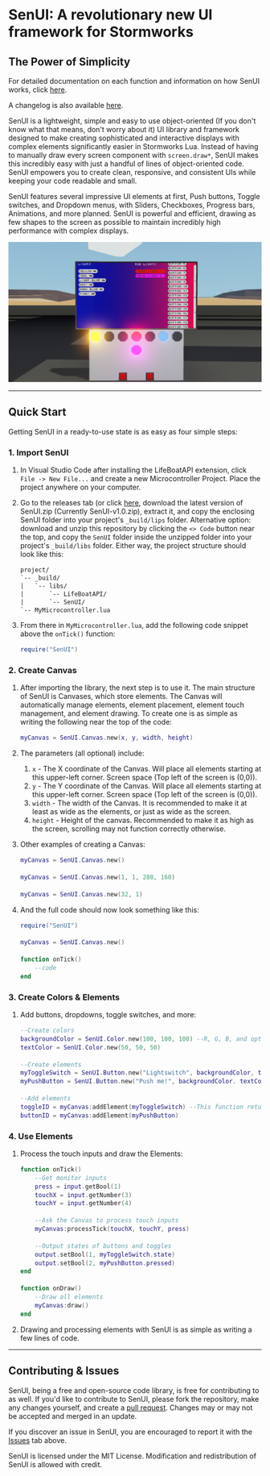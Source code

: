 # SenUI: A revolutionary new UI framework for Stormworks
## The Power of Simplicity

For detailed documentation on each function and information on how SenUI works, click [here](https://github.com/sentyfunball/senui/tree/main/docs.md).

A changelog is also available [here](https://github.com/sentyfunball/senui/tree/main/changelog.md).

SenUI is a lightweight, simple and easy to use object-oriented (If you don't know what that means, don't worry about it) UI library and framework designed to make creating sophisticated and interactive displays with complex elements significantly easier in Stormworks Lua. Instead of having to manually draw every screen component with `screen.draw*`, SenUI makes this incredibly easy with just a handful of lines of object-oriented code. SenUI empowers you to create clean, responsive, and consistent UIs while keeping your code readable and small.

SenUI features several impressive UI elements at first, Push buttons, Toggle switches, and Dropdown menus, with Sliders, Checkboxes, Progress bars, Animations, and more planned. SenUI is powerful and efficient, drawing as few shapes to the screen as possible to maintain incredibly high performance with complex displays.

![SenUI with a simple demo including buttons, toggle switches, a gradient, and dropdowns](/imgs/20250403141725_1.jpg)

---

## Quick Start
Getting SenUI in a ready-to-use state is as easy as four simple steps:
### 1. Import SenUI
1. In Visual Studio Code after installing the LifeBoatAPI extension, click `File -> New File...` and create a new Microcontroller Project. Place the project anywhere on your computer.
2. Go to the releases tab (or click [here](https://github.com/sentyfunball/senui/releases/), download the latest version of SenUI.zip (Currently SenUI-v1.0.zip), extract it, and copy the enclosing SenUI folder into your project's `_build/lips` folder. Alternative option: download and unzip this repository by clicking the `<> Code` button near the top, and copy the `SenUI` folder inside the unzipped folder into your project's `_build/libs` folder. Either way, the project structure should look like this:
    ```
    project/
    `-- _build/
    |   `-- libs/
    |       `-- LifeBoatAPI/
    |       `-- SenUI/
    `-- MyMicrocontroller.lua
    ```

3. From there in `MyMicrocontroller.lua`, add the following code snippet above the `onTick()` function:

    ```lua
    require("SenUI")
    ```
### 2. Create Canvas
1. After importing the library, the next step is to use it. The main structure of SenUI is Canvases, which store elements. The Canvas will automatically manage elements, element placement, element touch management, and element drawing. To create one is as simple as writing the following near the top of the code:

    ```lua
    myCanvas = SenUI.Canvas.new(x, y, width, height)
    ```

2. The parameters (all optional) include:
    1. `x` - The X coordinate of the Canvas. Will place all elements starting at this upper-left corner. Screen space (Top left of the screen is (0,0)).
    2. `y` - The Y coordinate of the Canvas. Will place all elements starting at this upper-left corner. Screen space (Top left of the screen is (0,0)).
    3. `width` - The width of the Canvas. It is recommended to make it at least as wide as the elements, or just as wide as the screen.
    4. `height` - Height of the canvas. Recommended to make it as high as the screen, scrolling may not function correctly otherwise.

3. Other examples of creating a Canvas:

    ```lua
    myCanvas = SenUI.Canvas.new()

    myCanvas = SenUI.Canvas.new(1, 1, 288, 160)

    myCanvas = SenUI.Canvas.new(32, 1)
    ```

4. And the full code should now look something like this:

    ```lua
    require("SenUI")

    myCanvas = SenUI.Canvas.new()

    function onTick()
        --code
    end
    ```

### 3. Create Colors & Elements
1. Add buttons, dropdowns, toggle switches, and more:

    ```lua
    --Create colors
    backgroundColor = SenUI.Color.new(100, 100, 100) --R, G, B, and optional Alpha
    textColor = SenUI.Color.new(50, 50, 50)

    --Create elements
    myToggleSwitch = SenUI.Button.new("Lightswitch", backgroundColor, textColor, "toggle", true)
    myPushButton = SenUI.Button.new("Push me!", backgroundColor. textColor) --Defaults to push buttons

    --Add elements
    toggleID = myCanvas:addElement(myToggleSwitch) --This function returns an ID which can be used to keep track of elements
    buttonID = myCanvas:addElement(myPushButton)
    ```

### 4. Use Elements
1. Process the touch inputs and draw the Elements:

    ```lua
    function onTick()
        --Get monitor inputs
        press = input.getBool(1)
        touchX = input.getNumber(3)
        touchY = input.getNumber(4)

        --Ask the Canvas to process touch inputs
        myCanvas:processTick(touchX, touchY, press)
        
        --Output states of buttons and toggles
        output.setBool(1, myToggleSwitch.state)
        output.setBool(2, myPushButton.pressed)
    end

    function onDraw()
        --Draw all elements
        myCanvas:draw()
    end
    ```

2. Drawing and processing elements with SenUI is as simple as writing a few lines of code.

---
## Contributing & Issues
SenUI, being a free and open-source code library, is free for contributing to as well. If you'd like to contribute to SenUI, please fork the repository, make any changes yourself, and create a [pull request](https://github.com/SentyFunBall/SenUI/pulls). Changes may or may not be accepted and merged in an update.

If you discover an issue in SenUI, you are encouraged to report it with the [Issues](https://github.com/sentyfunball/senui/issues) tab above.

SenUI is licensed under the MIT License. Modification and redistribution of SenUI is allowed with credit.